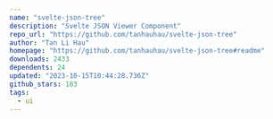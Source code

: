 ```yaml
---
name: "svelte-json-tree"
description: "Svelte JSON Viewer Component"
repo_url: "https://github.com/tanhauhau/svelte-json-tree"
author: "Tan Li Hau"
homepage: "https://github.com/tanhauhau/svelte-json-tree#readme"
downloads: 2433
dependents: 24
updated: "2023-10-15T10:44:28.736Z"
github_stars: 183
tags: 
  - ui
---
```

